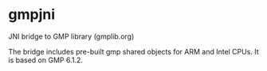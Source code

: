 gmpjni
======

JNI bridge to GMP library (gmplib.org)

The bridge includes pre-built gmp shared objects for ARM and Intel CPUs.  It is based on GMP 6.1.2.
